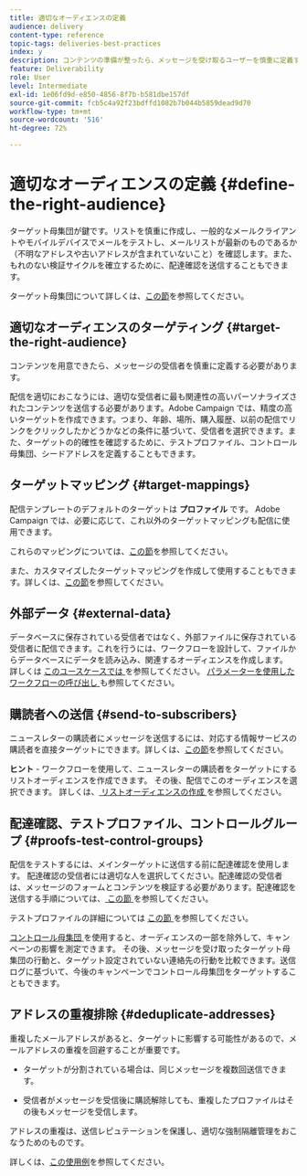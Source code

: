 ```yaml
---
title: 適切なオーディエンスの定義
audience: delivery
content-type: reference
topic-tags: deliveries-best-practices
index: y
description: コンテンツの準備が整ったら、メッセージを受け取るユーザーを慎重に定義する方法を説明します。
feature: Deliverability
role: User
level: Intermediate
exl-id: 1e06fd9d-e850-4856-8f7b-b581dbe157df
source-git-commit: fcb5c4a92f23bdffd1082b7b044b5859dead9d70
workflow-type: tm+mt
source-wordcount: '516'
ht-degree: 72%

---
```


# 適切なオーディエンスの定義 {#define-the-right-audience}

ターゲット母集団が鍵です。リストを慎重に作成し、一般的なメールクライアントやモバイルデバイスでメールをテストし、メールリストが最新のものであるか（不明なアドレスや古いアドレスが含まれていないこと）を確認します。また、もれのない検証サイクルを確立するために、配達確認を送信することもできます。

ターゲット母集団について詳しくは、[この節](../../audiences/using/selecting-an-audience-in-a-message.md)を参照してください。

## 適切なオーディエンスのターゲティング {#target-the-right-audience}

コンテンツを用意できたら、メッセージの受信者を慎重に定義する必要があります。

配信を適切におこなうには、適切な受信者に最も関連性の高いパーソナライズされたコンテンツを送信する必要があります。Adobe Campaign では、精度の高いターゲットを作成できます。つまり、年齢、場所、購入履歴、以前の配信でリンクをクリックしたかどうかなどの条件に基づいて、受信者を選択できます。また、ターゲットの的確性を確認するために、テストプロファイル、コントロール母集団、シードアドレスを定義することもできます。

## ターゲットマッピング {#target-mappings}

配信テンプレートのデフォルトのターゲットは **プロファイル** です。 Adobe Campaign では、必要に応じて、これ以外のターゲットマッピングも配信に使用できます。

これらのマッピングについては、[この節](../../automating/using/query.md#targeting-dimensions-and-resources)を参照してください。

また、カスタマイズしたターゲットマッピングを作成して使用することもできます。詳しくは、[この節](../../administration/using/target-mappings-in-campaign.md)を参照してください。

## 外部データ {#external-data}

データベースに保存されている受信者ではなく、外部ファイルに保存されている受信者に配信できます。これを行うには、ワークフローを設計して、ファイルからデータベースにデータを読み込み、関連するオーディエンスを作成します。  詳しくは [ このユースケースでは ](../../automating/using/use-case-calling-workflow.md) を参照してください。 [ パラメーターを使用したワークフローの呼び出し ](../../automating/using/calling-a-workflow-with-external-parameters.md) も参照してください。

## 購読者への送信 {#send-to-subscribers}

ニュースレターの購読者にメッセージを送信するには、対応する情報サービスの購読者を直接ターゲットにできます。詳しくは、[この節](../../audiences/using/about-subscriptions.md)を参照してください。

**ヒント** - ワークフローを使用して、ニュースレターの購読者をターゲットにするリストオーディエンスを作成できます。 その後、配信でこのオーディエンスを選択できます。 詳しくは、[ リストオーディエンスの作成 ](../../audiences/using/creating-audiences.md#creating-list-audiences) を参照してください。

## 配達確認、テストプロファイル、コントロールグループ {#proofs-test-control-groups}

配信をテストするには、メインターゲットに送信する前に配達確認を使用します。
配達確認の受信者には適切な人を選択してください。配達確認の受信者は、メッセージのフォームとコンテンツを検証する必要があります。配達確認を送信する手順については、[ この節 ](../../sending/using/sending-proofs.md) を参照してください。

テストプロファイルの詳細については [ この節 ](../../audiences/using/managing-test-profiles.md) を参照してください。

[ コントロール母集団 ](../../sending/using/control-group.md) を使用すると、オーディエンスの一部を除外して、キャンペーンの影響を測定できます。 その後、メッセージを受け取ったターゲット母集団の行動と、ターゲット設定されていない連絡先の行動を比較できます。送信ログに基づいて、今後のキャンペーンでコントロール母集団をターゲットすることもできます。

## アドレスの重複排除 {#deduplicate-addresses}

重複したメールアドレスがあると、ターゲットに影響する可能性があるので、メールアドレスの重複を回避することが重要です。

* ターゲットが分割されている場合は、同じメッセージを複数回送信できます。

* 受信者がメッセージを受信後に購読解除しても、重複したプロファイルはその後もメッセージを受信します。

アドレスの重複は、送信レピュテーションを保護し、適切な強制隔離管理をおこなうためのものです。

詳しくは、[この使用例](../../automating/using/deduplicating-data-imported-file.md)を参照してください。
